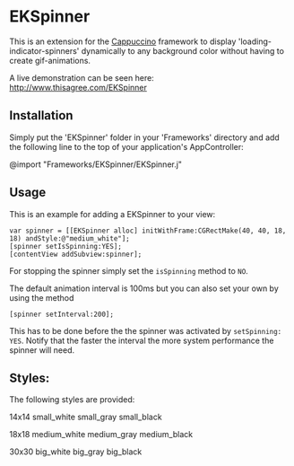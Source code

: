 EKSpinner
==========

This is an extension for the [Cappuccino](http://www.cappuccino.org) framework to display 'loading-indicator-spinners' dynamically to any background color without having to create gif-animations.

A live demonstration can be seen here:
http://www.thisagree.com/EKSpinner


## Installation

Simply put the 'EKSpinner' folder in your 'Frameworks' directory and add the following line to the top of your application's AppController:

@import "Frameworks/EKSpinner/EKSpinner.j"


## Usage

This is an example for adding a EKSpinner to your view:

	var spinner = [[EKSpinner alloc] initWithFrame:CGRectMake(40, 40, 18, 18) andStyle:@"medium_white"];
	[spinner setIsSpinning:YES];
	[contentView addSubview:spinner];

For stopping the spinner simply set the `isSpinning` method to `NO`.

The default animation interval is 100ms but you can also set your own by using the method

	[spinner setInterval:200];

This has to be done before the the spinner was activated by `setSpinning: YES`.
Notify that the faster the interval the more system performance the spinner will need.


## Styles:

The following styles are provided:

14x14
small_white
small_gray
small_black

18x18
medium_white
medium_gray
medium_black

30x30
big_white
big_gray
big_black

